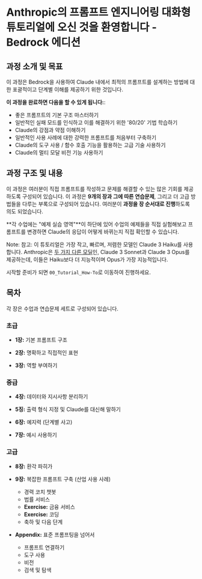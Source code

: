 # Anthropic의 프롬프트 엔지니어링 대화형 튜토리얼에 오신 것을 환영합니다 - Bedrock 에디션

## 과정 소개 및 목표

이 과정은 Bedrock을 사용하여 Claude 내에서 최적의 프롬프트를 설계하는 방법에 대한 포괄적이고 단계별 이해를 제공하기 위한 것입니다.

**이 과정을 완료하면 다음을 할 수 있게 됩니다:**:
- 좋은 프롬프트의 기본 구조 마스터하기
- 일반적인 실패 모드를 인식하고 이를 해결하기 위한 '80/20' 기법 학습하기
- Claude의 강점과 약점 이해하기
- 일반적인 사용 사례에 대한 강력한 프롬프트를 처음부터 구축하기
- Claude의 도구 사용 / 함수 호출 기능을 활용하는 고급 기술 사용하기
- Claude의 멀티 모달 비전 기능 사용하기

## 과정 구조 및 내용

이 과정은 여러분이 직접 프롬프트를 작성하고 문제를 해결할 수 있는 많은 기회를 제공하도록 구성되어 있습니다. 이 과정은 **9개의 장과 그에 따른 연습문제**, 그리고 더 고급 방법들을 다루는 부록으로 구성되어 있습니다. 여러분이 **과정을 장 순서대로 진행**하도록 의도 되었습니다. 

**각 수업에는 "예제 실습 영역"**이 하단에 있어 수업의 예제들을 직접 실험해보고 프롬프트를 변경하면 Claude의 응답이 어떻게 바뀌는지 직접 확인할 수 있습니다.


Note: 참고: 이 튜토리얼은 가장 작고, 빠르며, 저렴한 모델인 Claude 3 Haiku를 사용합니다. Anthropic은 [두 가지 다른 모딜](https://aws.amazon.com/bedrock/claude/)인, Claude 3 Sonnet과 Claude 3 Opus를 제공하는데, 이들은 Haiku보다 더 지능적이며 Opus가 가장 지능적입니다.

시작할 준비가 되면 `00_Tutorial_How-To`로 이동하여 진행하세요.

## 목차

각 장은 수업과 연습문제 세트로 구성되어 있습니다.

### 초급
- **1장:** 기본 프롬프트 구조

- **2장:** 명확하고 직접적인 표현 

- **3장:** 역할 부여하기

### 중급
- **4장:** 데이터와 지시사항 분리하기

- **5징:** 출력 형식 지정 및 Claude를 대신해 말하기

- **6장:** 예지력 (단계별 사고)

- **7장:** 예시 사용하기

### 고급
- **8장:** 환각 파히가

- **9장:** 복잡한 프롬프트 구축 (산업 사용 사례)
  - 경력 코치 챗봇
  - 법률 서비스
  - **Exercise:** 금융 서비스
  - **Exercise:** 코딩
  - 축하 및 다음 단계

- **Appendix:** 표준 프롬프팅을 넘어서
  - 프롬프트 연결하기
  - 도구 사용
  - 비전
  - 검색 및 탐색
